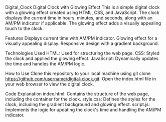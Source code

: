 Digital_Clock
Digital Clock with Glowing Effect This is a simple digital clock with a glowing effect created using HTML, CSS, and JavaScript. The clock displays the current time in hours, minutes, and seconds, along with an AM/PM indicator if applicable. The glowing effect adds a visually appealing touch to the clock.

Features
Displays current time with AM/PM indicator. Glowing effect for a visually appealing display. Responsive design with a gradient background.

Technologies Used
HTML: Used for structuring the web page. CSS: Styled the clock and applied the glowing effect. JavaScript: Dynamically updates the time and handles the AM/PM logic.

How to Use
Clone this repository to your local machine using git clone https://github.com/username/digital-clock.git. Open the index.html file in your web browser to view the digital clock.

Code Explanation
index.html: Contains the structure of the web page, including the container for the clock. style.css: Defines the styles for the clock, including the gradient background and glowing effect. script.js: Implements the logic for updating the clock's time and handling the AM/PM indicator.

